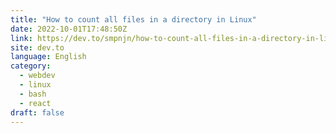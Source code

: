 ```yaml
---
title: "How to count all files in a directory in Linux"
date: 2022-10-01T17:48:50Z
link: https://dev.to/smpnjn/how-to-count-all-files-in-a-directory-in-linux-20lh?utm_medium=RSS&utm_source=news.12bit.vn
site: dev.to
language: English
category:
  - webdev
  - linux
  - bash
  - react
draft: false
---
```

